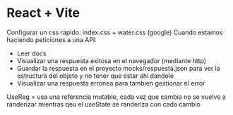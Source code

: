 # React + Vite

Configurar un css rapido: index.css + water.css (google)
Cuando estamos haciendo peticiones a una API:
- Leer docs
- Visualizar una respuesta exitosa en el navegador (mediante http)
- Guardar la respuesta en el proyecto mocks/respuesta.json para ver la estructura del objeto y no tener que estar ahi dandole
- Visualizar una respuesta erronea para tambien gestionar el error

UseReg = usa una referencia mutable, cada vez que cambia no se vuelve a randerizar mientras qeu el useState se randeriza con cada cambio